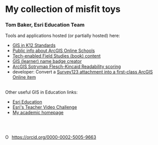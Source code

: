 # My collection of misfit toys
### Tom Baker, Esri Education Team

Tools and applications hosted (or partially hosted) here:

 - <a href="GIStandards">GIS in K12 Standards</a>
- <a href="ADI">Public info about ArcGIS Online Schools</a>
- <a href="https://github.com/trbaker/TEFS_IOT">Tech-enabled Field Studies (book) content</a>
- <a target="new" href="https://esriurl.com/namebadge">GIS (learner) name badge creator</a>
- <a target="new" href="https://trbaker.github.io/storyMapReadability/">ArcGIS Sotrymap Flesch-Kincaid Readability scoring</a>
- developer: Convert a <a href="https://github.com/trbaker/create-ArcGIS-Online-Items">Survey123 attachment into a first-class ArcGIS Online item</a>
 
<br />
Other useful GIS in Education links:

- <a target="new" href="https://esri.com/education">Esri Education</a>
- <a target="new" href="https://esriurl.com/tvc">Esri's Teacher Video Challenge</a>
- <a target="new" href="https://tbaker.com/scholarly/">My academic homepage</a>
              

<br><br>
<div itemscope itemtype="https://schema.org/Person"><a itemprop="sameAs" content="https://orcid.org/0000-0002-5005-9663" href="https://orcid.org/0000-0002-5005-9663" target="orcid.widget" rel="me noopener noreferrer" style="vertical-align:top;"><img src="https://orcid.org/sites/default/files/images/orcid_16x16.png" style="width:1em;margin-right:.5em;" alt="ORCID iD icon">https://orcid.org/0000-0002-5005-9663</a></div>
